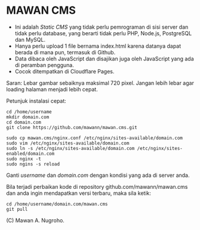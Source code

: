 # MAWAN CMS

* Ini adalah *Static CMS* yang tidak perlu pemrograman di sisi server dan tidak perlu database, yang berarti tidak perlu PHP, Node.js, PostgreSQL dan MySQL.
* Hanya perlu upload 1 file bernama index.html karena datanya dapat berada di mana pun, termasuk di Github.
* Data dibaca oleh JavaScript dan disajikan juga oleh JavaScript yang ada di peramban pengguna.
* Cocok ditempatkan di Cloudflare Pages.

Saran: Lebar gambar sebaiknya maksimal 720 pixel. Jangan lebih lebar agar loading halaman menjadi lebih cepat.

Petunjuk instalasi cepat:
```
cd /home/username
mkdir domain.com
cd domain.com
git clone https://github.com/mawann/mawan.cms.git

sudo cp mawan.cms/nginx.conf /etc/nginx/sites-available/domain.com
sudo vim /etc/nginx/sites-available/domain.com
sudo ln -s /etc/nginx/sites-available/domain.com /etc/nginx/sites-enabled/domain.com
sudo nginx -t
sudo ngins -s reload
```
Ganti *username* dan *domain.com* dengan kondisi yang ada di server anda.

Bila terjadi perbaikan kode di repository github.com/mawann/mawan.cms dan anda ingin mendapatkan versi terbaru, maka sila ketik:
```
cd /home/username/domain.com/mawan.cms
git pull
```

(C) Mawan A. Nugroho. 
